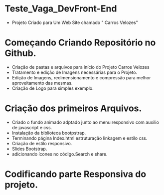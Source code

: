 # Teste_Vaga_DevFront-End
* Projeto Criado para Um Web Site chamado " Carros Velozes" 
# Começando Criando Repositório no Github.
* Criação de pastas e arquivos para início do Projeto Carros Velozes
* Tratamento e edição de Imagens necessárias para o Projeto.
* Edição de Imagens, redimensionamento e compressão para melhor aproveitamento das mesmas.
* Criação de Logo para simples exemplo.
# Criação dos primeiros Arquivos.
* Criado o fundo animado adptado junto ao menu responsivo com auxilio de javascript e css.
* Instalação da biblioteca bootpstrap.
* Terminando página Index.html estruturação linkagem e estilo css.
* Criação de estilo responsivo.
* Slides Bootstrap.
* adicionando ícones no código.Search e share.
# Codificando parte Responsiva do projeto.
